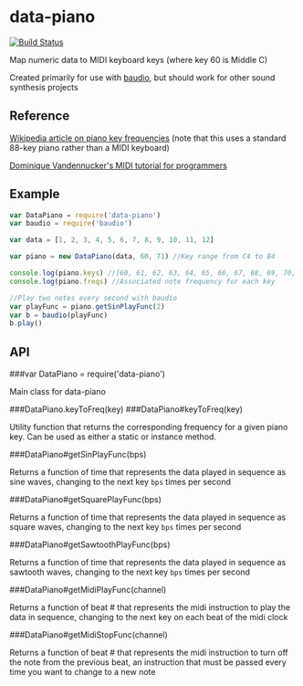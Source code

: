 data-piano
==========

[![Build Status](https://travis-ci.org/emac-utd/data-piano.png?branch=midi)](https://travis-ci.org/emac-utd/data-piano)

Map numeric data to MIDI keyboard keys (where key 60 is Middle C)

Created primarily for use with [baudio](https://github.com/substack/baudio), but should work for other sound synthesis projects

Reference
---------

[Wikipedia article on piano key frequencies](https://en.wikipedia.org/wiki/Piano_key_frequencies) (note that this uses a standard 88-key piano rather than a MIDI keyboard)

[Dominique Vandennucker's MIDI tutorial for programmers](http://www.music-software-development.com/midi-tutorial.html)

Example
-------
```javascript
var DataPiano = require('data-piano')
var baudio = require('baudio')

var data = [1, 2, 3, 4, 5, 6, 7, 8, 9, 10, 11, 12]

var piano = new DataPiano(data, 60, 71) //Key range from C4 to B4

console.log(piano.keys) //[60, 61, 62, 63, 64, 65, 66, 67, 68, 69, 70, 71]
console.log(piano.freqs) //Associated note frequency for each key

//Play two notes every second with baudio
var playFunc = piano.getSinPlayFunc(2)
var b = baudio(playFunc)
b.play()
```

API
---

###var DataPiano = require('data-piano')

Main class for data-piano

###DataPiano.keyToFreq(key)
###DataPiano#keyToFreq(key)

Utility function that returns the corresponding frequency for a given piano key.  Can be used as either a static or instance method.

###DataPiano#getSinPlayFunc(bps)

Returns a function of time that represents the data played in sequence as sine waves, changing to the next key `bps` times per second

###DataPiano#getSquarePlayFunc(bps)

Returns a function of time that represents the data played in sequence as square waves, changing to the next key `bps` times per second

###DataPiano#getSawtoothPlayFunc(bps)

Returns a function of time that represents the data played in sequence as sawtooth waves, changing to the next key `bps` times per second

###DataPiano#getMidiPlayFunc(channel)

Returns a function of beat # that represents the midi instruction to play the data in sequence, changing to the next key on each beat of the midi clock

###DataPiano#getMidiStopFunc(channel)

Returns a function of beat # that represents the midi instruction to turn off the note from the previous beat, an instruction that must be passed every time you want to change to a new note

